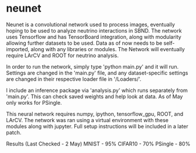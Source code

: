# neunet
Neunet is a convolutional network used to process images, eventually hoping to be used to analyze neutrino interactions in SBND. The network uses Tensorflow and has TensorBoard integration, along with modularity allowing further datasets to be used. 
Data as of now needs to be self-imported, along with any libraries or modules. The Network will eventually require LArCV and ROOT for neutrino analysis.

In order to run the network, simply type 'python main.py' and it will run. Settings are changed in the 'main.py' file, and any dataset-specific settings are changed in their respective loader file in '/Loaders/'.

I include an inference package via 'analysis.py' which runs separately from 'main.py'. This can check saved weights and help look at data. As of May only works for PSingle.

This neural network requires numpy, ipython, tensorflow_gpu, ROOT, and LArCV. The network was ran using a virtual environment with these modules along with jupyter. Full setup instructions will be included in a later patch.


Results (Last Checked - 2 May)
MNIST - 95%
CIFAR10 - 70%
PSingle - 80%
